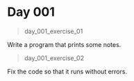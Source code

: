 <h1>Day 001</h1>

>day_001_exercise_01

Write a program that prints some notes.

>day_001_exercise_02

Fix the code so that it runs without errors.
